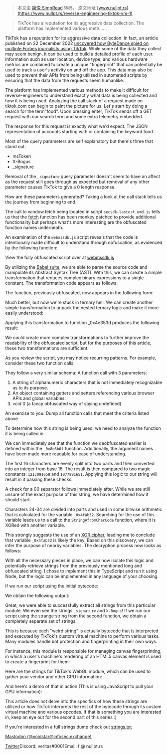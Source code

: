 > 本文由 [简悦 SimpRead](http://ksria.com/simpread/) 转码， 原文地址 [www.nullpt.rs](https://www.nullpt.rs/reverse-engineering-tiktok-vm-1)

> TikTok has a reputation for its aggressive data collection. The platform has implemented various meth......

TikTok has a reputation for its aggressive data collection. In fact, an article published on 22 December 2022 [uncovered how ByteDance spied on multiple Forbes journalists using TikTok](https://www.forbes.com/sites/emilybaker-white/2022/12/22/tiktok-tracks-forbes-journalists-bytedance/?sh=410b113b7da5). While some of the data they collect may seem benign, it can be used to build a detailed profile of each user. Information such as user location, device type, and various hardware metrics are combined to create a unique "fingerprint" that can potentially be used to track a user's activity on and off the app. This data may also be used to prevent their APIs from being utilized in automated scripts by ensuring that the data from the requests seem humanlike.

The platform has implemented various methods to make it difficult for reverse-engineers to understand exactly what data is being collected and how it is being used. Analyzing the call stack of a request made on tiktok.com can begin to paint the picture for us. Let's start by doing a search for the term"food". Upon pressing enter, TikTok sends off a GET request with our search term and some extra telemetry embedded.

The response for this request is exactly what we'd expect: The JSON representation of accounts starting with or containing the keyword food.

Most of the query parameters are self explanatory but there's three that stand out:

*   msToken
*   X-Bogus
*   _signature

Removal of the `_signature` query parameter doesn't seem to have an affect as the request still goes through as expected but removal of any other parameter causes TikTok to give a 0 length response.

How are these parameters generated? Taking a look at the call stack tells us the journey from beginning to end.

The call to window.fetch being located in script `secsdk-lastest.umd.js` tells us that the [fetch](https://developer.mozilla.org/en-US/docs/Web/API/fetch) function has been monkey patched to provide additional functionality but perhaps what's more interesting are the obfuscated function names underneath.

An examination of the `webmssdk.js` script reveals that the code is intentionally made difficult to understand through obfuscation, as evidenced by the following function:

View the fully obfuscated script over at [webmssdk.js](https://sf16-website-login.neutral.ttwstatic.com/obj/tiktok_web_login_static/webmssdk/1.0.0.1/webmssdk.js)

By utilizing the [Babel suite](https://github.com/jamiebuilds/babel-handbook/blob/master/translations/en/plugin-handbook.md), we are able to parse the source code and manipulate its Abstract Syntax Tree (AST). With this, we can create a simple transformation that reduces complex binary expressions to a single constant. The transformation code appears as follows:

The function, previously obfuscated, now appears in the following form:

Much better, but now we're stuck in ternary hell. We can create another simple transformation to unpack the nested ternary logic and make it more easily understood:

Applying this transformation to function _0x4e353d produces the following result:

We could create more complex transformations to further improve the readability of the obfuscated script, but for the purposes of this article, these two transformations are sufficient.

As you review the script, you may notice recurring patterns. For example, consider these two function calls:

They follow a very similar schema: A function call with 3 parameters:

1.  A string of alphanumeric characters that is not immediately recognizable as to its purpose.
2.  An object containing getters and setters referencing various browser APIs and global variables.
3.  void 0 (a fancy obfuscated way of saying undefined)

An exercise to you: Dump all function calls that meet the criteria listed above

To determine how this string is being used, we need to analyze the function it is being called in.

We can immediately see that the function we deobfuscated earlier is defined within the `_0x8d6b0f` function. Additionally, the argument names have been made more readable for ease of understanding.

The first 16 characters are evenly split into two parts and then converted into an integer from base 16. The result is then compared to two magic constants: `1213091658` and `1077891651`. Applying this logic to our string will result in it passing these checks.

A check for a 00 separator follows immediately after. While we are still unsure of the exact purpose of this string, we have determined how it should start.

Characters 24-34 are divided into parts and used in some bitwise arithmetic that is calculated for the variable `_0x4fab32`. Searching for the use of this variable leads us to a call to the `String#fromCharCode` function, where it is XORed with another variable.

This strongly suggests the use of an [XOR cipher](https://en.wikipedia.org/wiki/XOR_cipher), leading me to conclude that variable `_0x4fab32` is likely the key. Based on this discovery, we can infer the purpose of nearby variables. The decryption process now looks as follows:

With all the necessary pieces in place, we can now isolate this logic and potentially retrieve strings from the previously mentioned long and obfuscated string. I chose to implement this in TypeScript and run it using Node, but the logic can be implemented in any language of your choosing.

If we run our script using the initial bytecode:

We obtain the following output:

Great, we were able to successfully extract all strings from this particular module. We even see the strings `_signature` and `X-Bogus`! If we run our script using the strange string from the second function, we obtain a completely separate set of strings.

This is because each "weird string" is actually bytecode that is interpreted and executed by TikTok's custom virtual machine to perform various tasks. Many modules handle bot protection and fingerprinting in their own ways.

For instance, this module is responsible for managing canvas fingerprinting, in which a user's machine's rendering of an HTML5 canvas element is used to create a fingerprint for them:

Here are the strings for TikTok's WebGL module, which can be used to gather your vendor and other GPU information:

And here's a demo of that in action (This is using JavaScript to pull your GPU information):

This article does not delve into the specifics of how these strings are utilized or how TikTok interprets the rest of the bytecode through its custom virtual machine and various opcodes. If that is something you are interested in, keep an eye out for the second part of this series :)

If you're interested in a full strings dump check out [strings.txt](https://gist.github.com/voidstar0/d4d409321ca0a32e2ffd295b59a9a1df)

[Mastodon (@voidstar@infosec.exchange)](https://infosec.exchange/@voidstar)

[Twitter](https://twitter.com/blastbots)Discord: veritas#0001Email: f @ nullpt.rs